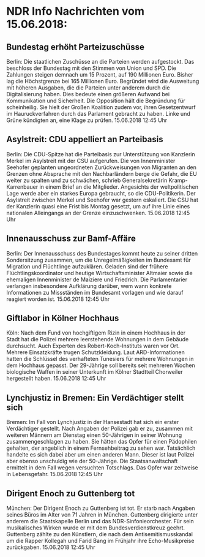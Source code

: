 # NDR Info Nachrichten vom 15.06.2018:


## Bundestag erhöht Parteizuschüsse
Berlin: Die staatlichen Zuschüsse an die Parteien werden aufgestockt. Das beschloss der Bundestag mit den Stimmen von Union und SPD. Die Zahlungen steigen demnach um 15 Prozent, auf 190 Millionen Euro. Bisher lag die Höchstgrenze bei 165 Millionen Euro. Begründet wird die Ausweitung mit höheren Ausgaben, die die Parteien unter anderem durch die Digitalisierung haben. Dies bedeute einen größeren Aufwand bei Kommunikation und Sicherheit. Die Opposition hält die Begründung für scheinheilig. Sie hielt der Großen Koalition zudem vor, ihren Gesetzentwurf im Hauruckverfahren durch das Parlament gebracht zu haben. Linke und Grüne kündigten an, eine Klage zu prüfen. 15.06.2018 12:45 Uhr 

## Asylstreit: CDU appelliert an Parteibasis
Berlin: Die CDU-Spitze hat die Parteibasis zur Unterstützung von Kanzlerin Merkel im Asylstreit mit der CSU aufgerufen. Die von Innenminister Seehofer geplanten ungeordneten Zurückweisungen von Migranten an den Grenzen ohne Absprache mit den Nachbarländern berge die Gefahr, die EU weiter zu spalten und zu schwächen, schrieb Generalsekretärin Kramp-Karrenbauer in einem Brief an die Mitglieder. Angesichts der weltpolitischen Lage werde aber ein starkes Europa gebraucht, so die CDU-Politikerin. Der Asylstreit zwischen Merkel und Seehofer war gestern eskaliert. Die CSU hat der Kanzlerin quasi eine Frist bis Montag gesetzt, um auf ihre Linie eines nationalen Alleingangs an der Grenze einzuschwenken. 15.06.2018 12:45 Uhr 

## Innenausschuss zur Bamf-Affäre
Berlin: Der Innenausschuss des Bundestages kommt heute zu seiner dritten Sondersitzung zusammen, um die Unregelmäßigkeiten im Bundesamt für Migration und Flüchtlinge aufzuklären. Geladen sind der frühere Flüchtlingskoordinator und heutige Wirtschaftsminister Altmaier sowie die ehemaligen Innenminister de Maiziere und Friedrich. Die Parlamentarier verlangen insbesondere Aufklärung darüber, wem wann konkrete Informationen zu Missständen im Bundesamt vorlagen und wie darauf reagiert worden ist. 15.06.2018 12:45 Uhr 

## Giftlabor in Kölner Hochhaus
Köln: Nach dem Fund von hochgiftigem Rizin in einem Hochhaus in der Stadt hat die Polizei mehrere leerstehende Wohnungen in dem Gebäude durchsucht. Auch Experten des Robert-Koch-Instituts waren vor Ort. Mehrere Einsatzkräfte trugen Schutzkleidung. Laut ARD-Informationen hatten die Schlüssel des verhafteten Tunesiers für mehrere Wohnungen in dem Hochhaus gepasst. Der 29-Jährige soll bereits seit mehreren Wochen biologische Waffen in seiner Unterkunft im Kölner Stadtteil Chorweiler hergestellt haben. 15.06.2018 12:45 Uhr 

## Lynchjustiz in Bremen: Ein Verdächtiger stellt sich
Bremen: Im Fall von Lynchjustiz in der Hansestadt hat sich ein erster Verdächtiger gestellt. Nach Angaben der Polizei gab er zu, zusammen mit weiteren Männern am Dienstag einen 50-Jährigen in seiner Wohnung zusammengeschlagen zu haben. Sie hätten das Opfer für einen Pädophilen gehalten, der angeblich in einem Fernsehbeitrag zu sehen war. Tatsächlich handelte es sich dabei aber um einen anderen Mann. Dieser ist laut Polizei aber ebenso unschuldig wie der 50-Jährige. Die Staatsanwaltschaft ermittelt in dem Fall wegen versuchten Totschlags. Das Opfer war zeitweise in Lebensgefahr. 15.06.2018 12:45 Uhr 

## Dirigent Enoch zu Guttenberg tot
München: Der Dirigent Enoch zu Guttenberg ist tot. Er starb nach Angaben seines Büros im Alter von 71 Jahren in München. Guttenberg dirigierte unter anderem die Staatskapelle Berlin und das NDR-Sinfonieorchester. Für sein musikalisches Wirken wurde er mit dem Bundesverdienstkreuz geehrt. Guttenberg zählte zu den Künstlern, die nach dem Antisemitismusskandal um die Rapper Kollegah und Farid Bang im Frühjahr ihre Echo-Musikpreise zurückgaben. 15.06.2018 12:45 Uhr 
